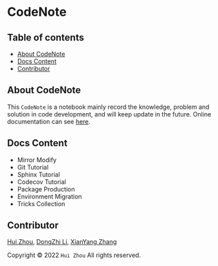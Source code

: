 # CodeNote

## Table of contents

- [About CodeNote](#about-codenote)
- [Docs Content](#docs-content)
- [Contributor](#contributor)

## About CodeNote

This `CodeNote` is a notebook mainly record the knowledge, problem and solution in code development, and will keep update in the future. Online documentation can see [here](https://codenote.readthedocs.io/en/latest/index.html).

## Docs Content

- Mirror Modify
- Git Tutorial
- Sphinx Tutorial
- Codecov Tutorial
- Package Production
- Environment Migration
- Tricks Collection

## Contributor

[Hui Zhou](https://github.com/Rasic2), [DongZhi Li](https://github.com/kealdoom), [XianYang Zhang](https://github.com/mastreina)

Copyright © 2022 `Hui Zhou` All rights reserved.
